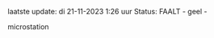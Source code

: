 laatste update: 
di 21-11-2023  1:26   uur 
Status: FAALT - geel - 
<div class="service R">microstation</div>